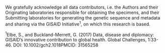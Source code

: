 We gratefully acknowledge all data contributors, i.e. the Authors and their Originating laboratories responsible for obtaining the specimens, and their Submitting laboratories for generating the genetic sequence and metadata and sharing via the GISAID Initiative<sup>1</sup>, on which this research is based.

<sup>1</sup>Elbe, S., and Buckland-Merrett, G. (2017) Data, disease and diplomacy: GISAID’s innovative contribution to global health. Global Challenges, 1:33-46. DOI: 10.1002/gch2.1018PMCID: 31565258

